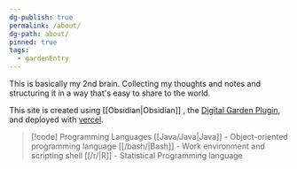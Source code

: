 ```yaml
---
dg-publish: true
permalink: /about/
dg-path: about/
pinned: true
tags:
  - gardenEntry
---
```



This is basically my 2nd brain. Collecting my thoughts and notes and structuring it in a way that's easy to share to the world. 

This site is created using [[Obsidian\|Obsidian]] , the [Digital Garden Plugin](https://dg-docs.ole.dev/), and deployed with [vercel](https://vercel.com/). 

>[!code] Programming Languages
>[[Java/Java|Java]] - Object-oriented programming language
>[[/bash/|Bash]] - Work environment and scripting shell
>[[/r/|R]] - Statistical Programming language

